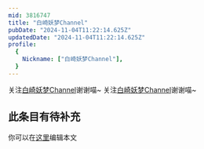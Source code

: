 ```yaml
---
mid: 3816747
title: "白崎妖梦Channel"
pubDate: "2024-11-04T11:22:14.625Z"
updatedDate: "2024-11-04T11:22:14.625Z"
profile:
  {
    Nickname: ["白崎妖梦Channel"],
  }
---
```


关注[白崎妖梦Channel](https://space.bilibili.com/3816747)谢谢喵~ 关注[白崎妖梦Channel](https://space.bilibili.com/3816747)谢谢喵~

## 此条目有待补充
你可以在[这里](https://github.com/Yuhanawa/VTuber.ICU-Content/edit/master/v/白崎妖梦Channel/index.md)编辑本文

